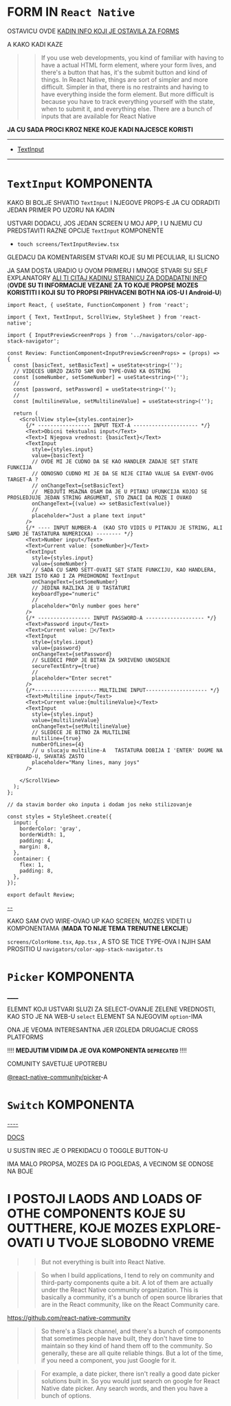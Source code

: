 # FORM IN `React Native`

OSTAVICU OVDE [KADIN INFO KOJI JE OSTAVILA ZA FORMS](https://kadikraman.github.io/react-native-v2/forms)

A KAKO KADI KAZE

>> If you use web developments, you kind of familiar with having to have a actual HTML form element, where your form lives, and there's a button that has, it's the submit button and kind of things. In React Native, things are sort of simpler and more difficult. Simpler in that, there is no restraints and having to have everything inside the form element.
>> But more difficult is because you have to track everything yourself with the state, when to submit it, and everything else. There are a bunch of inputs that are available for React Native

**JA CU SADA PROCI KROZ NEKE KOJE KADI NAJCESCE KORISTI**

***

- [TextInput](https://reactnative.dev/docs/textinput)

***

# `TextInput` KOMPONENTA

KAKO BI BOLJE SHVATIO `TextInput` I NJEGOVE PROPS-E JA CU ODRADITI JEDAN PRIMER PO UZORU NA KADIN

USTVARI DODACU, JOS JEDAN SCREEN U MOJ APP, I U NJEMU CU PREDSTAVITI RAZNE OPCIJE `TextInput` KOMPONENTE

- `touch screens/TextInputReview.tsx`

GLEDACU DA KOMENTARISEM STVARI KOJE SU MI PECULIAR, ILI SLICNO

JA SAM DOSTA URADIO U OVOM PRIMERU I MNOGE STVARI SU SELF EXPLANATORY [ALI TI CITAJ KADINU STRANICU ZA DODADATNI INFO](https://kadikraman.github.io/react-native-v2/forms) (**OVDE SU TI INFORMACIJE VEZANE ZA TO KOJE PROPSE MOZES KORISTITI I KOJI SU TO PROPSI PRIHVACENI BOTH NA iOS-U I Android-U**)

```tsx
import React, { useState, FunctionComponent } from 'react';

import { Text, TextInput, ScrollView, StyleSheet } from 'react-native';

import { InputPreviewScreenProps } from '../navigators/color-app-stack-navigator';

const Review: FunctionComponent<InputPreviewScreenProps> = (props) => {
  const [basicText, setBasicText] = useState<string>('');
  // VIDECES UBRZO ZASTO SAM OVO TYPE-OVAO KA OSTRING
  const [someNumber, setSomeNumber] = useState<string>('');
  //
  const [password, setPassword] = useState<string>('');
  //
  const [multilineValue, setMultilineValue] = useState<string>('');

  return (
    <ScrollView style={styles.container}>
      {/* ----------------- INPUT TEXT-A --------------------- */}
      <Text>Obicni tekstualni input</Text>
      <Text>I Njegova vrednost: {basicText}</Text>
      <TextInput
        style={styles.input}
        value={basicText}
        // OVDE MI JE CUDNO DA SE KAO HANDLER ZADAJE SET STATE FUNKCIJA
        // ODNOSNO CUDNO MI JE DA SE NIJE CITAO VALUE SA EVENT-OVOG TARGET-A ?
        // onChangeText={setBasicText}
        //  MEDJUTI MSAZNA OSAM DA JE U PITANJ UFUNKCIJA KOJOJ SE PROSLEDJUJE JEDAN STRING ARGUMENT, STO ZNACI DA MOZE I OVAKO
        onChangeText={(value) => setBasicText(value)}
        //
        placeholder="Just a plane text input"
      />
      {/* ---- INPUT NUMBER-A  (KAO STO VIDIS U PITANJU JE STRING, ALI SAMO JE TASTATURA NUMERICKA) -------- */}
      <Text>Number input</Text>
      <Text>Current value: {someNumber}</Text>
      <TextInput
        style={styles.input}
        value={someNumber}
        // SADA CU SAMO SETT-OVATI SET STATE FUNKCIJU, KAO HANDLERA, JER VAZI ISTO KAO I ZA PREDHONDNI TextInput
        onChangeText={setSomeNumber}
        // JEDINA RAZLIKA JE U TASTATURI
        keyboardType="numeric"
        //
        placeholder="Only number goes here"
      />
      {/* ----------------- INPUT PASSWORD-A ------------------- */}
      <Text>Password input</Text>
      <Text>Current value: 🤫</Text>
      <TextInput
        style={styles.input}
        value={password}
        onChangeText={setPassword}
        // SLEDECI PROP JE BITAN ZA SKRIVENO UNOSENJE
        secureTextEntry={true}
        //
        placeholder="Enter secret"
      />
      {/*-------------------- MULTILINE INPUT-------------------- */}
      <Text>Multiline input</Text>
      <Text>Current value:{multilineValue}</Text>
      <TextInput
        style={styles.input}
        value={multilineValue}
        onChangeText={setMultilineValue}
        // SLEDECE JE BITNO ZA MULTILINE
        multiline={true}
        numberOfLines={4}
        // u slucaju multiline-A   TASTATURA DOBIJA I 'ENTER' DUGME NA KEYBOARD-U, SHVATAS ZASTO
        placeholder="Many lines, many joys" 
      />
      
    </ScrollView>
  );
};

// da stavim border oko inputa i dodam jos neko stilizovanje

const styles = StyleSheet.create({
  input: {
    borderColor: 'gray',
    borderWidth: 1,
    padding: 4,
    margin: 8,
  },
  container: {
    flex: 1,
    padding: 8,
  },
});

export default Review;

```
[--](https://snack.expo.io/@radedev/9d1834)

KAKO SAM OVO WIRE-OVAO UP KAO SCREEN, MOZES VIDETI U KOMPONENTAMA (**MADA TO NIJE TEMA TRENUTNE LEKCIJE**)

`screens/ColorHome.tsx`, `App.tsx` , A STO SE TICE TYPE-OVA I NJIH SAM PROSITIO U `navigators/color-app-stack-navigator.ts` 

# `Picker` KOMPONENTA

[____](https://kadikraman.github.io/react-native-v2/forms#picker)

ELEMNT KOJI USTVARI SLUZI ZA SELECT-OVANJE ZELENE VREDNOSTI, KAO STO JE NA WEB-U `select` ELEMENT SA NJEGOVIM `option`-IMA

ONA JE VEOMA INTERESANTNA JER IZGLEDA DRUGACIJE CROSS PLATFORMS

!!!! **MEDJUTIM VIDIM DA JE OVA KOMPONENTA `DEPRECATED`** !!!!

COMUNITY SAVETUJE UPOTREBU

[@react-native-community/picker](https://github.com/react-native-community/react-native-picker)-A

# `Switch` KOMPONENTA

[----](https://kadikraman.github.io/react-native-v2/forms#switch)

[DOCS](https://reactnative.dev/docs/switch)

U SUSTIN IREC JE O PREKIDACU O TOGGLE BUTTON-U

IMA MALO PROPSA, MOZES DA IG POGLEDAS, A VECINOM SE ODNOSE NA BOJE

# I POSTOJI LAODS AND LOADS OF OTHE COMPONENTS KOJE SU OUTTHERE, KOJE MOZES EXPLORE-OVATI U TVOJE SLOBODNO VREME

>> But not everything is built into React Native.

>> So when I build applications, I tend to rely on community and third-party components quite a bit. A lot of them are actually under the React Native community organization. This is basically a community, it's a bunch of open source libraries that are in the React community, like on the React Community care.

<https://github.com/react-native-community>

>> So there's a Slack channel, and there's a bunch of components that sometimes people have built, they don't have time to maintain so they kind of hand them off to the community. So generally, these are all quite reliable things. But a lot of the time, if you need a component, you just Google for it.

>> For example, a date picker, there isn't really a good date picker solutions built in. So you would just search on google for React Native date picker. Any search words, and then you have a bunch of options.
